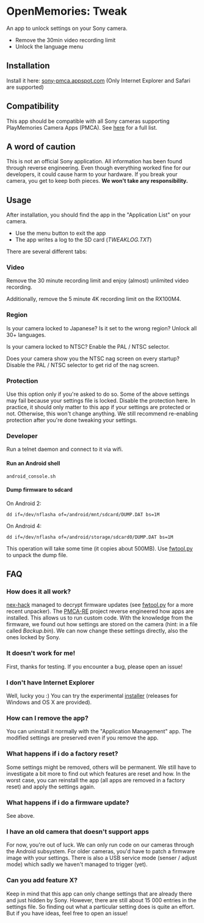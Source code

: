 # OpenMemories: Tweak
An app to unlock settings on your Sony camera.
* Remove the 30min video recording limit
* Unlock the language menu

## Installation
Install it here: [sony-pmca.appspot.com](https://sony-pmca.appspot.com/apps) (Only Internet Explorer and Safari are supported)

## Compatibility
This app should be compatible with all Sony cameras supporting PlayMemories Camera Apps (PMCA). See [here](https://github.com/ma1co/OpenMemories-Framework/blob/master/docs/Cameras.md) for a full list.

## A word of caution
This is not an official Sony application. All information has been found through reverse engineering. Even though everything worked fine for our developers, it could cause harm to your hardware. If you break your camera, you get to keep both pieces. **We won't take any responsibility.**

## Usage
After installation, you should find the app in the "Application List" on your camera.

* Use the menu button to exit the app
* The app writes a log to the SD card (*TWEAKLOG.TXT*)

There are several different tabs:

### Video
Remove the 30 minute recording limit and enjoy (almost) unlimited video recording.

Additionally, remove the 5 minute 4K recording limit on the RX100M4.

### Region
Is your camera locked to Japanese? Is it set to the wrong region? Unlock all 30+ languages.

Is your camera locked to NTSC? Enable the PAL / NTSC selector.

Does your camera show you the NTSC nag screen on every startup? Disable the PAL / NTSC selector to get rid of the nag screen.

### Protection
Use this option only if you're asked to do so. Some of the above settings may fail because your settings file is locked. Disable the protection here. In practice, it should only matter to this app if your settings are protected or not. Otherwise, this won't change anything. We still recommend re-enabling protection after you're done tweaking your settings.

### Developer
Run a telnet daemon and connect to it via wifi.

#### Run an Android shell
    android_console.sh

#### Dump firmware to sdcard
On Android 2:

    dd if=/dev/nflasha of=/android/mnt/sdcard/DUMP.DAT bs=1M

On Android 4:

    dd if=/dev/nflasha of=/android/storage/sdcard0/DUMP.DAT bs=1M

This operation will take some time (it copies about 500MB). Use [fwtool.py](https://github.com/ma1co/fwtool.py) to unpack the dump file.

## FAQ
### How does it all work?
[nex-hack](http://www.personal-view.com/faqs/sony-hack/hack-development) managed to decrypt firmware updates (see [fwtool.py](https://github.com/ma1co/fwtool.py) for a more recent unpacker). The [PMCA-RE](https://github.com/ma1co/Sony-PMCA-RE) project reverse engineered how apps are installed. This allows us to run custom code. With the knowledge from the firmware, we found out how settings are stored on the camera (hint: in a file called *Backup.bin*). We can now change these settings directly, also the ones locked by Sony.

### It doesn't work for me!
First, thanks for testing. If you encounter a bug, please open an issue!

### I don't have Internet Explorer
Well, lucky you :) You can try the experimental [installer](https://github.com/ma1co/Sony-PMCA-RE#local-installer) (releases for Windows and OS X are provided).

### How can I remove the app?
You can uninstall it normally with the "Application Management" app. The modified settings are preserved even if you remove the app.

### What happens if i do a factory reset?
Some settings might be removed, others will be permanent. We still have to investigate a bit more to find out which features are reset and how. In the worst case, you can reinstall the app (all apps are removed in a factory reset) and apply the settings again.

### What happens if i do a firmware update?
See above.

### I have an old camera that doesn't support apps
For now, you're out of luck. We can only run code on our cameras through the Android subsystem. For older cameras, you'd have to patch a firmware image with your settings. There is also a USB service mode (senser / adjust mode) which sadly we haven't managed to trigger (yet).

### Can you add feature X?
Keep in mind that this app can only change settings that are already there and just hidden by Sony. However, there are still about 15 000 entries in the settings file. So finding out what a particular setting does is quite an effort. But if you have ideas, feel free to open an issue!
